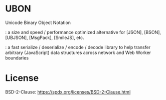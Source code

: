 # UBON

Unicode Binary Object Notation

: a size and speed / performance optimized alternative for [JSON], [BSON], [UBJSON], [MsgPack], [SmileJS], etc.

: a fast serialize / deserialize / encode / decode library to help transfer arbitrary (JavaScript) data structures across network and Web Worker boundaries



# License

BSD-2-Clause: https://spdx.org/licenses/BSD-2-Clause.html


